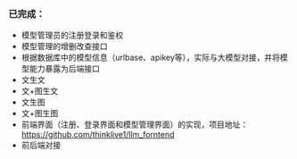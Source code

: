 ### 已完成：
* 模型管理员的注册登录和鉴权
* 模型管理的增删改查接口
* 根据数据库中的模型信息（urlbase、apikey等），实际与大模型对接，并将模型能力暴露为后端接口
* 文生文
* 文+图生文
* 文生图
* 文+图生图
* 前端界面（注册、登录界面和模型管理界面）的实现，项目地址：https://github.com/thinklive1/llm_forntend
* 前后端对接
